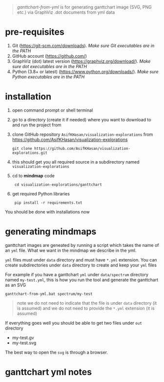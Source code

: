 > *ganttchart-from-yml* is for generating ganttchart image (SVG, PNG etc.) via GraphViz .dot documents from yml data

# pre-requisites
1. Git (https://git-scm.com/downloads). *Make sure Git executables are in the PATH*
2. GitHub account (https://github.com/)
3. GraphViz (dot) latest version (https://graphviz.org/download/). *Make sure dot executables are in the PATH*
4. Python (3.8+ or latest) (https://www.python.org/downloads/). *Make sure Python executables are in the PATH*

# installation
1. open command prompt or shell terminal
2. go to a directory (create it if needed) where you want to download to and run the project from
3. clone GitHub repository ```AsifKHasan/visualization-explorations``` from https://github.com/AsifKHasan/visualization-explorations

       git clone https://github.com/AsifKHasan/visualization-explorations.git

4. this should get you all required source in a subdirectory named ```visualization-explorations```
5. cd to **mindmap** code

        cd visualization-explorations/ganttchart
6. get required Python libraries

        pip install -r requirements.txt

You should be done with installations now

# generating mindmaps
ganttchart images are geneated by running a script which takes the name of an ```yml``` file. What we want in the mindmap we describe in the yml.

```yml``` files must under ```data``` directory and must have ```*.yml``` extension. You can create subdirectories under ```data``` directory to create and keep your ```yml``` files

For example if you have a ganttchart ```yml``` under ```data/spectrum``` directory named ```my-test.yml```, this is how you run the tool and generate the ganttchart as an SVG

    ganttchart-from-yml.bat spectrum/my-test

>   note we do not need to indicate that the file is under ```data``` directory (it is assumed) and we do not need to provide the ```*.yml``` extension (it is assumed)

If everything goes well you should be able to get two files under ```out``` directory

- my-test.gv
- my-test.svg

The best way to open the ```svg``` is through a browser.

# ganttchart yml notes
